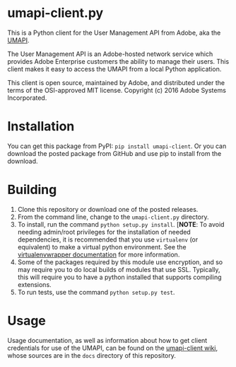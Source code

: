 # umapi-client.py

This is a Python client for the User Management API from Adobe, aka the
[UMAPI](https://www.adobe.io/products/usermanagement/docs/gettingstarted.html).

The User Management API is an Adobe-hosted network service 
which provides Adobe Enterprise customers the ability to manage their users.  This
client makes it easy to access the UMAPI from a local Python application.

This client is open source, maintained by Adobe, and distributed under the terms
of the OSI-approved MIT license.  Copyright (c) 2016 Adobe Systems Incorporated.

# Installation

You can get this package from PyPI: `pip install umapi-client`.
Or you can download the posted package from GitHub and use pip
to install from the download.

# Building

1. Clone this repository or download one of the posted releases.
2. From the command line, change to the `umapi-client.py` directory.
3. To install, run the command `python setup.py install`.
[**NOTE**: To avoid needing admin/root privileges for the installation
of needed dependencies,
it is recommended that you use `virtualenv` (or equivalent)
to make a virtual python environment.  See the
[virtualenvwrapper documentation](http://virtualenvwrapper.readthedocs.io/en/latest/index.html)
for more information.
4. Some of the packages required by this module use encryption, and so may
require you to do local builds of modules that use SSL.  Typically, this
will require you to have a python installed that supports compiling
extensions.
5. To run tests, use the command `python setup.py test`.

# Usage

Usage documentation, as well as information about how to get client
credentials for use of the UMAPI, can be found on the
[umapi-client wiki](https://adobe-apiplatform.github.io/umapi-client.py/),
whose sources are in the `docs` directory of this repository.

